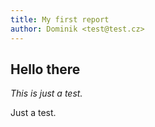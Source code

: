 ```yaml
---
title: My first report
author: Dominik <test@test.cz>
---
```


## Hello there

*This is just a test.*

Just a test.
